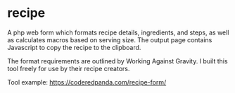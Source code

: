 # recipe
A php web form which formats recipe details, ingredients, and steps, as well as calculates macros based on serving size. The output page contains Javascript to copy the recipe to the clipboard.

The format requirements are outlined by Working Against Gravity. I built this tool freely for use by their recipe creators.

Tool example: https://coderedpanda.com/recipe-form/
